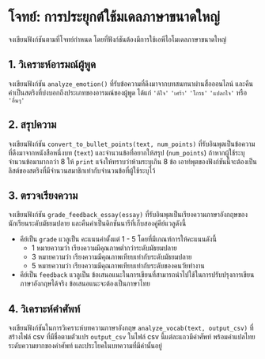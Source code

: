 # โจทย์: การประยุกต์ใช้มเดลภาษาขนาดใหญ่

จงเขียนฟังก์ชันตามที่โจทย์กำหนด โดยที่ฟังก์ชันต้องมีการใช้เอพีไอโมเดลภาษาขนาดใหญ่

## 1. วิเคราะห์อารมณ์ผู้พูด
จงเขียนฟังก์ชัน `analyze_emotion()` ที่รับข้อความที่ดึงมาจากบทสนทนาผ่านสื่อออนไลน์ และคืนค่าเป็นสตริงที่บ่งบอกถึงประเภทของอารมณ์ของผู้พูด ได้แก่ `'ดีใจ'` `'เศร้า'` `'โกรธ'` `'แปลกใจ'`  หรือ `'อื่นๆ'`

## 2. สรุปความ
จงเขียนฟังก์ชัน `convert_to_bullet_points(text, num_points)` ที่รับอินพุตเป็นข้อความที่ดึงมาจากหนังสือหนึ่งบท (`text`) และจำนวนข้อที่อยากให้สรุป (`num_points`) ถ้าหากผู้ใช้ระบุจำนวนข้อมามากกว่า 8 ให้ `print` แจ้งให้ทราบว่าห้ามระบุเกิน 8 ข้อ เอาท์พุตของฟังก์ชันนี้จะต้องเป็นลิสต์ของสตริงที่มีจำนวนสมาชิกเท่ากับจำนวนข้อที่ผู้ใช้ระบุไว้  

## 3. ตรวจเรียงความ 
จงเขียนฟังก์ชัน `grade_feedback_essay(essay)` ที่รับอินพุตเป็นเรียงความภาษาอังกฤษของนักเรียนระดับมัธยมปลาย และคืนค่าเป็นดิกชันนารีที่เก็บสองคู่คีย์แวลูดังนี้ 
   - คีย์เป็น `grade` แวลูเป็น คะแนนค่าตั้งแต่ 1 - 5 โดยที่มีเกณฑ์การให้คะแนนดังนี้ 
     - 1 หมายความว่า เรียงความมีคุณภาพต่ำกว่าระดับมัธยมปลาย
     - 3 หมายความว่า เรียงความมีคุณภาพเทียบเท่ากับระดับมัธยมปลาย  
     - 5 หมายความว่า เรียงความมีคุณภาพเทียบเท่ากับระดับของคนวัยทำงาน 
   - คีย์เป็น `feedback` แวลูเป็น ข้อเสนอแนะในการเขียนที่สามารถนำไปใช้ในการปรับปรุงการเขียนภาษาอังกฤษได้จริง ข้อเสนอแนะจะต้องเป็นภาษาไทย 

## 4. วิเคราะห์คำศัพท์
จงเขียนฟังก์ชันในการวิเคราะห์บทความภาษาอังกฤษ `analyze_vocab(text, output_csv)` ที่สร้างไฟล์ csv ที่มีชื่อตามตัวแปร `output_csv` ในไฟล์ csv นี้แต่ละแถวมีคำศัพท์ พร้อมคำแปลไทย ระดับความยากของคำศัพท์ และประโยคในบทความที่มีคำนั้นอยู่
